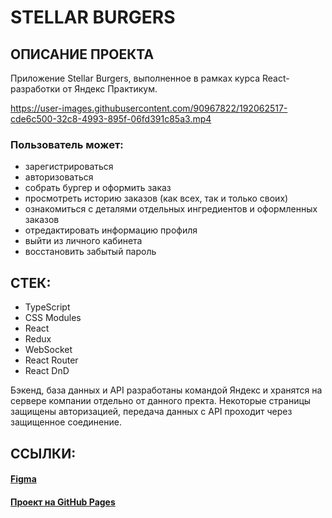 # STELLAR BURGERS

## ОПИСАНИЕ ПРОЕКТА
Приложение Stellar Burgers, выполненное в рамках курса React-разработки от Яндекс Практикум.


https://user-images.githubusercontent.com/90967822/192062517-cde6c500-32c8-4993-895f-06fd391c85a3.mp4


### Пользователь может:
* зарегистрироваться 
* авторизоваться
* собрать бургер и оформить заказ
* просмотреть историю заказов (как всех, так и только своих)
* ознакомиться с деталями отдельных ингредиентов и оформленных заказов
* отредактировать информацию профиля
* выйти из личного кабинета
* восстановить забытый пароль

## СТЕК:
* TypeScript
* CSS Modules
* React
* Redux
* WebSocket
* React Router
* React DnD

Бэкенд, база данных и API разработаны командой Яндекс и хранятся на сервере компании отдельно от данного пректа. 
Некоторые страницы защищены авторизацией, передача данных с API проходит через защищенное соединение.

## ССЫЛКИ:
#### [Figma](https://www.figma.com/file/ocw9a6hNGeAejl4F3G9fp8/React-_-%D0%9F%D1%80%D0%BE%D0%B5%D0%BA%D1%82%D0%BD%D1%8B%D0%B5-%D0%B7%D0%B0%D0%B4%D0%B0%D1%87%D0%B8-(3-%D0%BC%D0%B5%D1%81%D1%8F%D1%86%D0%B0)_external_link?node-id=2974:2989) 
#### [Проект на GitHub Pages](https://daryamakavchik.github.io/react-burger/)
